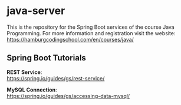 # java-server

This is the repository for the Spring Boot services of the course Java Programming.
For more information and registration visit the website: https://hamburgcodingschool.com/en/courses/java/

## Spring Boot Tutorials

**REST Service**:  
https://spring.io/guides/gs/rest-service/

**MySQL Connection**:  
https://spring.io/guides/gs/accessing-data-mysql/
